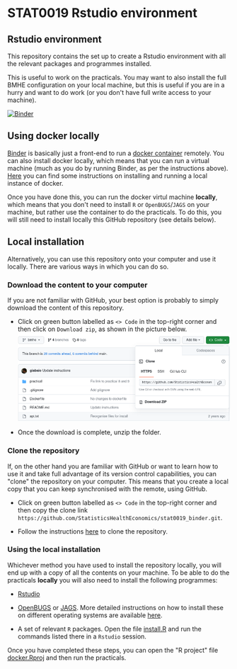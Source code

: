 # STAT0019 Rstudio environment

## Rstudio environment

This repository contains the set up to create a Rstudio environment with all the relevant packages and programmes installed.

This is useful to work on the practicals. You may want to also install the full BMHE configuration on your local machine, but this is useful if you are in a hurry and want to do work (or you don't have full write access to your machine).

[![Binder](https://mybinder.org/badge_logo.svg)](https://mybinder.org/v2/gh/StatisticsHealthEconomics/stat0019_binder/main?urlpath=rstudio)

## Using docker locally

[Binder](https://mybinder.org/) is basically just a front-end to run a [docker container](https://www.docker.com/resources/what-container/) remotely. You can also install docker locally, which means that you can run a virtual machine (much as you do by running Binder, as per the instructions above). [Here](https://docs.docker.com/desktop/) you can find some instructions on installing and running a local instance of docker. 

Once you have done this, you can run the docker virtul machine **locally**, which means that you don't need to install `R` or `OpenBUGS`/`JAGS` on your machine, but rather use the container to do the practicals. To do this, you will still need to install locally this GitHub repository (see details below).

## Local installation

Alternatively, you can use this repository onto your computer and use it locally. There are various ways in which you can do so.

### Download the content to your computer

If you are not familiar with GitHub, your best option is probably to simply download the content of this repository. 

- Click on green button labelled as `<> Code` in the top-right corner and then click on `Download zip`, as shown in the picture below.
![](clone-download.png)

- Once the download is complete, unzip the folder.

### Clone the repository

If, on the other hand you are familiar with GitHub or want to learn how to use it and take full advantage of its version control capabilities, you can "clone" the repository on your computer. This means that you create a local copy that you can keep synchronised with the remote, using GitHub.

- Click on green button labelled as `<> Code` in the top-right corner and then copy the clone link `https://github.com/StatisticsHealthEconomics/stat0019_binder.git`.

- Follow the instructions [here](https://docs.github.com/en/repositories/creating-and-managing-repositories/cloning-a-repository) to clone the repository.

### Using the local installation

Whichever method you have used to install the repository locally, you will end up with a copy of all the contents on your machine. To be able to do the practicals **locally** you will also need to install the following programmes:

- [Rstudio](https://posit.co/download/rstudio-desktop/)

- [OpenBUGS](https://www.mrc-bsu.cam.ac.uk/software/bugs/openbugs/) or [JAGS](https://sourceforge.net/projects/mcmc-jags/files/JAGS/4.x/). More detailed instructions on how to install these on different operating systems are available [here](https://egon.stats.ucl.ac.uk/summer-school/instructions/computer-specification.html).

- A set of relevant `R` packages. Open the file [install.R](install.R) and run the commands listed there in a `Rstudio` session. 

Once you have completed these steps, you can open the "R project" file [docker.Rproj](docker.Rproj) and then run the practicals.

